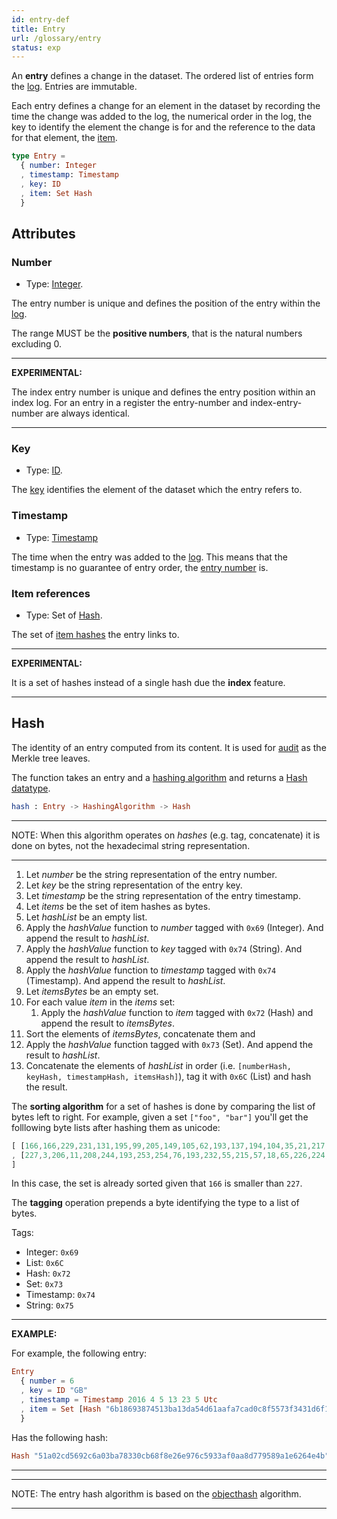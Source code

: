 ```yaml
---
id: entry-def
title: Entry
url: /glossary/entry
status: exp
---
```


An **entry** defines a change in the dataset. The ordered list of entries form
the [log](/glossary/log). Entries are immutable.

Each entry defines a change for an element in the dataset by recording the
time the change was added to the log, the numerical order in the log, the
key to identify the element the change is for and the reference to the data
for that element, the [item](/glossary/item).

```elm
type Entry =
  { number: Integer
  , timestamp: Timestamp
  , key: ID
  , item: Set Hash
  }
```

## Attributes

### Number

* Type: [Integer](/datatypes/integer).

The entry number is unique and defines the position of the entry within the
[log](/glossary/log).

The range MUST be the **positive numbers**, that is the natural numbers
excluding 0.

***
**EXPERIMENTAL:**

The index entry number is unique and defines
the entry position within an index log. For an entry in a
register the entry-number and index-entry-number are always identical.
***

### Key

* Type: [ID](/key-def#id-type).

The [key](/glossary/key) identifies the element of the dataset which the
entry refers to.

### Timestamp

* Type: [Timestamp](/datatypes/timestamp)

The time when the entry was added to the [log](/glossary/log). This means
that the timestamp is no guarantee of entry order, the [entry
number](#entry-number) is.


### Item references

* Type: Set of [Hash](/datatypes/hash).

The set of [item hashes](/glossary/item#hash) the entry links to.

***
**EXPERIMENTAL:**

It is a set of hashes instead of a single hash due the **index** feature.
***


## Hash

The identity of an entry computed from its content. It is used for
[audit](/data-model/audit) as the Merkle tree leaves.

The function takes an entry and a [hashing
algorithm](/glossary/hashing-algorithm) and returns a [Hash
datatype](/datatypes/hash).

```elm
hash : Entry -> HashingAlgorithm -> Hash
```

***
NOTE: When this algorithm operates on _hashes_ (e.g. tag, concatenate) it is
done on bytes, not the hexadecimal string representation.
***

1. Let _number_ be the string representation of the entry number.
2. Let _key_ be the string representation of the entry key.
3. Let _timestamp_ be the string representation of the entry timestamp.
4. Let _items_ be the set of item hashes as bytes.
5. Let _hashList_ be an empty list.
6. Apply the _hashValue_ function to _number_ tagged with `0x69` (Integer). And
   append the result to _hashList_.
7. Apply the _hashValue_ function to _key_ tagged with `0x74` (String). And
   append the result to _hashList_.
8. Apply the _hashValue_ function to _timestamp_ tagged with `0x74` (Timestamp). And
   append the result to _hashList_.
9. Let _itemsBytes_ be an empty set.
10. For each value _item_ in the _items_ set:
    1. Apply the _hashValue_ function to _item_ tagged with `0x72` (Hash) and
       append the result to _itemsBytes_.
11. Sort the elements of _itemsBytes_, concatenate them and
12. Apply the _hashValue_ function tagged with `0x73` (Set). And append the result
    to _hashList_.
13. Concatenate the elements of _hashList_ in order (i.e. `[numberHash,
    keyHash, timestampHash, itemsHash]`), tag it with `0x6C` (List) and hash the
    result.

The **sorting algorithm** for a set of hashes is done by comparing the list of
bytes left to right. For example, given a set `["foo", "bar"]` you'll get the
folllowing byte lists after hashing them as unicode:

```elm
[ [166,166,229,231,131,195,99,205,149,105,62,193,137,194,104,35,21,217,86,134,147,151,115,134,121,181,99,5,242,9,80,56]
, [227,3,206,11,208,244,193,253,254,76,193,232,55,215,57,18,65,226,224,71,223,16,250,97,1,115,61,193,32,103,93,254]
]
```

In this case, the set is already sorted given that `166` is smaller than
`227`.

The **tagging** operation prepends a byte identifying the type to a list of
bytes.

Tags:

* Integer: `0x69`
* List: `0x6C`
* Hash: `0x72`
* Set: `0x73`
* Timestamp: `0x74`
* String: `0x75`

***
**EXAMPLE:**

For example, the following entry:

```elm
Entry
  { number = 6
  , key = ID "GB"
  , timestamp = Timestamp 2016 4 5 13 23 5 Utc
  , item = Set [Hash "6b18693874513ba13da54d61aafa7cad0c8f5573f3431d6f1c04b07ddb27d6bb"]
  }
```

Has the following hash:

```elm
Hash "51a02cd5692c6a03ba78330cb68f8e26e976c5933af0aa8d779589a1e6264e4b"
```
***

***
NOTE: The entry hash algorithm is based on the
[objecthash](https://github.com/benlaurie/objecthash) algorithm.
***
